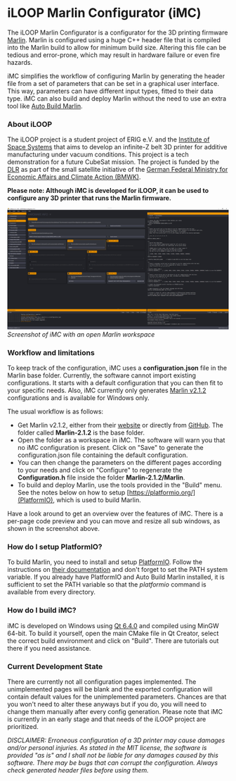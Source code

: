# iLOOP Marlin Configurator (iMC)

The iLOOP Marlin Configurator is a configurator for the 3D printing firmware [Marlin](https://marlinfw.org/). Marlin is configured using a huge C++ header file that is compiled into the Marlin build to allow for minimum build size. Altering this file can be tedious and error-prone, which may result in hardware failure or even fire hazards.

iMC simplifies the workflow of configuring Marlin by generating the header file from a set of parameters that can be set in a graphical user interface. This way, parameters can have different input types, fitted to their data type. iMC can also build and deploy Marlin without the need to use an extra tool like [Auto Build Marlin](https://marketplace.visualstudio.com/items?itemName=MarlinFirmware.auto-build).

### About iLOOP

The iLOOP project is a student project of ERIG e.V. and the [Institute of Space Systems](http://space-systems.eu/) that aims to develop an infinite-Z belt 3D printer for additive manufacturing under vacuum conditions. This project is a tech demonstration for a future CubeSat mission. The project is funded by the [DLR](https://www.dlr.de/) as part of the small satellite initiative of the [German Federal Ministry for Economic Affairs and Climate Action (BMWK)](https://www.bmwk.de/Navigation/EN/Home/home.html).

**Please note: Although iMC is developed for iLOOP, it can be used to configure any 3D printer that runs the Marlin firmware.**

![Screenshot of the iLOOP Marlin Configurator](https://github.com/SimonBuxx/iloop-marlin-configurator/blob/97cd8d14a3cd940f4694b89983cbd8b4dc9660bc/resources/imc_screenshot.png)
_Screenshot of iMC with an open Marlin workspace_

### Workflow and limitations

To keep track of the configuration, iMC uses a **configuration.json** file in the Marlin base folder. Currently, the software cannot import existing configurations. It starts with a default configuration that you can then fit to your specific needs. Also, iMC currently only generates [Marlin v2.1.2](https://github.com/MarlinFirmware/Marlin/releases/tag/2.1.2) configurations and is available for Windows only.

The usual workflow is as follows:
* Get Marlin v2.1.2, either from their [website](https://marlinfw.org/meta/download/) or directly from [GitHub](https://github.com/MarlinFirmware/Marlin/releases/tag/2.1.2). The folder called **Marlin-2.1.2** is the base folder.
* Open the folder as a workspace in iMC. The software will warn you that no iMC configuration is present. Click on "Save" to generate the configuration.json file containing the default configuration.
* You can then change the parameters on the different pages according to your needs and click on "Configure" to regenerate the **Configuration.h** file inside the folder **Marlin-2.1.2/Marlin**.
* To build and deploy Marlin, use the tools provided in the "Build" menu. See the notes below on how to setup [https://platformio.org/](PlatformIO), which is used to build Marlin.

Have a look around to get an overview over the features of iMC. There is a per-page code preview and you can move and resize all sub windows, as shown in the screenshot above.

### How do I setup PlatformIO?

To build Marlin, you need to install and setup [PlatformIO](https://platformio.org/). Follow the instructions on [their documentation](https://docs.platformio.org/en/latest/core/installation/index.html) and don't forget to set the PATH system variable. If you already have PlatformIO and Auto Build Marlin installed, it is sufficient to set the PATH variable so that the _platformio_ command is available from every directory.

### How do I build iMC?

iMC is developed on Windows using [Qt 6.4.0](https://www.qt.io/) and compiled using MinGW 64-bit. To build it yourself, open the main CMake file in Qt Creator, select the correct build environment and click on "Build". There are tutorials out there if you need assistance.

### Current Development State

There are currently not all configuration pages implemented. The unimplemented pages will be blank and the exported configuration will contain default values for the unimplemented parameters. Chances are that you won't need to alter these anyways but if you do, you will need to change them manually after every config generation. Please note that iMC is currently in an early stage and that needs of the iLOOP project are prioritized.

_DISCLAIMER: Erroneous configuration of a 3D printer may cause damages and/or personal injuries. As stated in the MIT license, the software is provided "as is" and I shall not be liable for any damages caused by this software. There may be bugs that can corrupt the configuration. Always check generated header files before using them._
